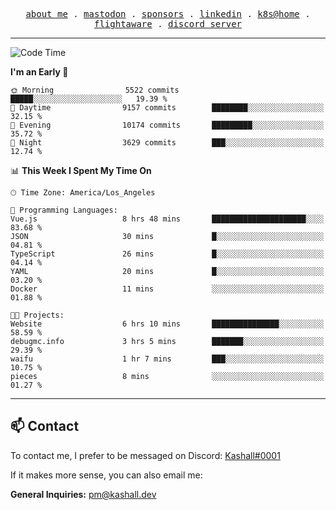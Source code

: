 <p align="center">
  <samp>
    <a href="https://jordanjones.org/">about me</a> .
    <a rel="me" href="https://mastodon.social/@kashall">mastodon</a> .
    <a href="https://github.com/sponsors/kashalls">sponsors</a> .
    <a href="https://linkedin.com/in/jordpjones">linkedin</a> .
    <a href="https://github.com/kashalls/home-cluster">k8s@home</a> .
    <a href="https://flightaware.com/adsb/stats/user/kashalls">flightaware</a> .
    <a href="https://discord.gg/ctgrp8k">discord server</a>
  </samp>
</p>

---

<!--START_SECTION:waka-->
![Code Time](http://img.shields.io/badge/Code%20Time-1%2C352%20hrs%2024%20mins-blue)

**I'm an Early 🐤** 

```text
🌞 Morning                5522 commits        █████░░░░░░░░░░░░░░░░░░░░   19.39 % 
🌆 Daytime                9157 commits        ████████░░░░░░░░░░░░░░░░░   32.15 % 
🌃 Evening                10174 commits       █████████░░░░░░░░░░░░░░░░   35.72 % 
🌙 Night                  3629 commits        ███░░░░░░░░░░░░░░░░░░░░░░   12.74 % 
```


📊 **This Week I Spent My Time On** 

```text
🕑︎ Time Zone: America/Los_Angeles

💬 Programming Languages: 
Vue.js                   8 hrs 48 mins       █████████████████████░░░░   83.68 % 
JSON                     30 mins             █░░░░░░░░░░░░░░░░░░░░░░░░   04.81 % 
TypeScript               26 mins             █░░░░░░░░░░░░░░░░░░░░░░░░   04.14 % 
YAML                     20 mins             █░░░░░░░░░░░░░░░░░░░░░░░░   03.20 % 
Docker                   11 mins             ░░░░░░░░░░░░░░░░░░░░░░░░░   01.88 % 

🐱‍💻 Projects: 
Website                  6 hrs 10 mins       ███████████████░░░░░░░░░░   58.59 % 
debugmc.info             3 hrs 5 mins        ███████░░░░░░░░░░░░░░░░░░   29.39 % 
waifu                    1 hr 7 mins         ███░░░░░░░░░░░░░░░░░░░░░░   10.75 % 
pieces                   8 mins              ░░░░░░░░░░░░░░░░░░░░░░░░░   01.27 % 
```


<!--END_SECTION:waka-->

---

## 📫 Contact

To contact me, I prefer to be messaged on Discord:  [Kashall#0001](https://discord.com/users/201077739589992448)

If it makes more sense, you can also email me:

**General Inquiries:** pm@kashall.dev  
